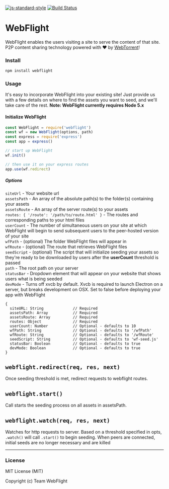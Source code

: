 
[![js-standard-style](https://img.shields.io/badge/code%20style-standard-brightgreen.svg)](https://www.standardjs.com)
[![Build
Status](https://travis-ci.org/Team-WebFlight/WebFlight.svg?branch=master)](https://travis-ci.org/Team-WebFlight/WebFlight)
# WebFlight
WebFlight enables the users visiting a site to serve the content of that site. P2P content sharing technology powered with :heart: by [WebTorrent](https://webtorrent.io)!

### Install
```bash
npm install webflight
```

### Usage

It's easy to incorporate WebFlight into your existing site! Just provide us with a few details on where to find the assets you want to seed, and we'll take care of the rest. __Note: WebFlight currently requires Node 5.x__

#### Initialize WebFlight

```javascript
const WebFlight = require('webflight')
const wf = new WebFlight(options, path)
const express = require('express')
const app = express()

// start up WebFlight
wf.init()

// then use it on your express routes
app.use(wf.redirect)

```

##### Options

```siteUrl``` - Your website url
<br>```assetsPath``` - An array of the absolute path(s) to the folder(s) containing your assets
<br>```assetsRoute``` - An array of the server route(s) to your assets
<br>```routes: { '/route': '/path/to/route.html' }``` - The routes and corresponding paths to your html files
<br>```userCount``` - The number of simultaneous users on your site at which WebFlight will begin to send subsequent users to the peer-hosted version of your site
<br>```wfPath``` - (optional) The folder WebFlight files will appear in
<br>```wfRoute``` - (optional) The route that retrieves WebFlight files
<br>```seedScript``` - (optional) The script that will initialize seeding your assets so they're ready to be downloaded by users after the **userCount** threshold is passed
<br>`path` - The root path on your server
<br>`statusBar` - Dropdown element that will appear on your website that shows users what is being seeded
<br>`devMode` - Turns off xvcb by default. Xvcb is required to launch Electron
on a server, but breaks development on OSX. Set to false before deploying your app with WebFlight
```
{
  siteURL: String             // Required
  assetsPath: Array           // Required
  assetsRoute: Array          // Required
  routes: Object              // Required
  userCount: Number           // Optional - defaults to 10
  wfPath: String              // Optional - defaults to '/wfPath'
  wfRoute: String             // Optional - defaults to '/wfRoute'
  seedScript: String          // Optional - defaults to 'wf-seed.js'
  statusBar: Boolean          // Optional - defaults to true
  devMode: Boolean            // Optional - defaults to true
}
```

## `webflight.redirect(req, res, next)`
Once seeding threshold is met, redirect requests to webflight routes.

## `webflight.start()`
Call starts the seeding process on all assets in assetsPath.

## `webflight.watch(req, res, next)`
Watches for http requests to server. Based on a threshold specified in opts, `.watch()` will call `.start()` to begin seeding. When peers are connected, initial seeds are no longer necessary and are killed

---

### License
MIT License (MIT)

Copyright (c) Team WebFlight

